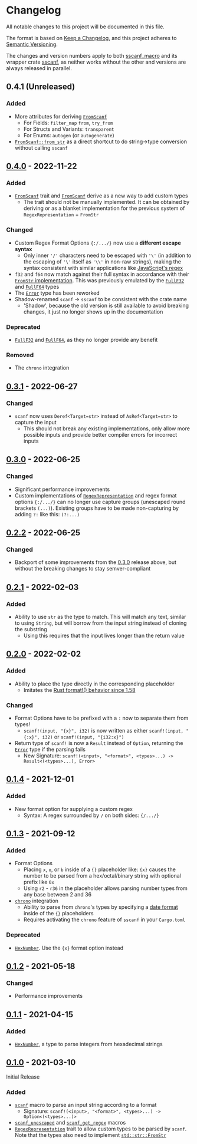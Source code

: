 # Changelog

All notable changes to this project will be documented in this file.

The format is based on [Keep a Changelog](https://keepachangelog.com/en/1.0.0/),
and this project adheres to [Semantic Versioning](https://semver.org/spec/v2.0.0.html).

The changes and version numbers apply to both [sscanf_macro](https://crates.io/crates/sscanf_macro)
and its wrapper crate [sscanf](https://crates.io/crates/sscanf), as neither works without the other
and versions are always released in parallel.


## 0.4.1 (Unreleased)

### Added
- More attributes for deriving [`FromScanf`](https://docs.rs/sscanf/0.4.1/sscanf/derive.FromScanf.html)
  - For Fields: `filter_map` `from`, `try_from`
  - For Structs and Variants: `transparent`
  - For Enums: `autogen` (or `autogenerate`)
- [`FromScanf::from_str`](https://docs.rs/sscanf/0.4.1/sscanf/trait.FromScanf.html#method.from_str)
  as a direct shortcut to do string->type conversion without calling `sscanf`

## [0.4.0](https://github.com/mich101mich/sscanf/releases/tag/0.4.0) - 2022-11-22

### Added
- [`FromScanf`](https://docs.rs/sscanf/0.4.0/sscanf/trait.FromScanf.html) trait and
  [`FromScanf`](https://docs.rs/sscanf/0.4.0/sscanf/derive.FromScanf.html) derive as a new way to
  add custom types
  - The trait should not be manually implemented. It can be obtained by deriving or as a blanket
    implementation for the previous system of `RegexRepresentation` + `FromStr`

### Changed
- Custom Regex Format Options `{:/.../}` now use a **different escape syntax**
  - Only inner `'/'` characters need to be escaped with `'\'` (in addition to the escaping of `'\'`
    itself as `'\\'` in non-raw strings), making the syntax consistent with similar applications
    like [JavaScript's regex](https://developer.mozilla.org/en-US/docs/Web/JavaScript/Guide/Regular_Expressions#escaping)
- `f32` and `f64` now match against their full syntax in accordance with their [`FromStr`
  implementation](https://doc.rust-lang.org/std/primitive.f32.html#impl-FromStr-for-f32). This was
  previously emulated by the [`FullF32`](https://docs.rs/sscanf/0.3.1/sscanf/struct.FullF32.html)
  and [`FullF64`](https://docs.rs/sscanf/0.3.1/sscanf/struct.FullF64.html) types
- The [`Error`](https://docs.rs/sscanf/0.4.0/sscanf/enum.Error.html) type has been reworked
- Shadow-renamed `scanf` -> `sscanf` to be consistent with the crate name
  - 'Shadow', because the old version is still available to avoid breaking changes, it just no
    longer shows up in the documentation

### Deprecated
- [`FullF32`](https://docs.rs/sscanf/0.4.0/sscanf/struct.FullF32.html) and [`FullF64`](https://docs.rs/sscanf/0.4.0/sscanf/struct.FullF64.html),
  as they no longer provide any benefit

### Removed
- The `chrono` integration

## [0.3.1](https://github.com/mich101mich/sscanf/releases/tag/0.3.1) - 2022-06-27

### Changed
- `scanf` now uses `Deref<Target=str>` instead of `AsRef<Target=str>` to capture the input
  - This should not break any existing implementations, only allow more possible inputs and provide
    better compiler errors for incorrect inputs

## [0.3.0](https://github.com/mich101mich/sscanf/releases/tag/0.3.0) - 2022-06-25

### Changed
- Significant performance improvements
- Custom implementations of [`RegexRepresentation`](https://docs.rs/sscanf/0.3.0/sscanf/trait.RegexRepresentation.html)
  and regex format options `{:/.../}` can no longer use capture groups (unescaped round brackets
  `(...)`). Existing groups have to be made non-capturing by adding `?:` like this:
  `(?:...)`

## [0.2.2](https://github.com/mich101mich/sscanf/releases/tag/0.2.2) - 2022-06-25

### Changed
- Backport of some improvements from the [0.3.0](#030---2022-06-25) release above, but without the
  breaking changes to stay semver-compliant

## [0.2.1](https://github.com/mich101mich/sscanf/releases/tag/0.2.1) - 2022-02-03

### Added
- Ability to use `str` as the type to match. This will match any text, similar to using `String`,
  but will borrow from the input string instead of cloning the substring
  - Using this requires that the input lives longer than the return value

## [0.2.0](https://github.com/mich101mich/sscanf/releases/tag/0.2.0) - 2022-02-02

### Added
- Ability to place the type directly in the corresponding placeholder
  - Imitates the [Rust format!() behavior since 1.58](https://blog.rust-lang.org/2022/01/13/Rust-1.58.0.html#captured-identifiers-in-format-strings)

### Changed
- Format Options have to be prefixed with a `:` now to separate them from types!
  - `scanf!(input, "{x}", i32)` is now written as either `scanf!(input, "{:x}", i32)` or
    `scanf!(input, "{i32:x}")`
- Return type of `scanf!` is now a `Result` instead of `Option`, returning the
  [`Error`](https://docs.rs/sscanf/0.2.0/sscanf/enum.Error.html) type if the parsing fails
  - New Signature: `scanf!(<input>, "<format>", <types>...) -> Result<(<types>...), Error>`

## [0.1.4](https://github.com/mich101mich/sscanf/releases/tag/0.1.4) - 2021-12-01

### Added
- New format option for supplying a custom regex
  - Syntax: A regex surrounded by `/` on both sides: `{/.../}`

## [0.1.3](https://github.com/mich101mich/sscanf/releases/tag/0.1.3) - 2021-09-12

### Added
- Format Options
  - Placing `x`, `o`, or `b` inside of a `{}` placeholder like: `{x}` causes the number to be
    parsed from a hex/octal/binary string with optional prefix like `0x`
  - Using `r2` - `r36` in the placeholder allows parsing number types from any base between 2
    and 36
- [`chrono`](https://crates.io/crates/chrono) integration
  - Ability to parse from `chrono`'s types by specifying a [date format](https://docs.rs/chrono/latest/chrono/format/strftime/index.html) inside of the `{}` placeholders
  - Requires activating the `chrono` feature of `sscanf` in your `Cargo.toml`

### Deprecated
- [`HexNumber`](https://docs.rs/sscanf/0.1.3/sscanf/struct.HexNumber.html). Use the `{x}` format
  option instead

## [0.1.2](https://github.com/mich101mich/sscanf/releases/tag/0.1.2) - 2021-05-18

### Changed
- Performance improvements

## [0.1.1](https://github.com/mich101mich/sscanf/releases/tag/0.1.1) - 2021-04-15

### Added
- [`HexNumber`](https://docs.rs/sscanf/0.1.1/sscanf/struct.HexNumber.html), a type to parse
  integers from hexadecimal strings

## [0.1.0](https://github.com/mich101mich/sscanf/releases/tag/0.1.0) - 2021-03-10

Initial Release

### Added
- [`scanf`](https://docs.rs/sscanf/0.1.0/sscanf/macro.scanf.html) macro to parse an input string
  according to a format
  - Signature: `scanf!(<input>, "<format>", <types>...) -> Option<(<types>...)>`
- [`scanf_unescaped`](https://docs.rs/sscanf/0.1.0/sscanf/macro.scanf_unescaped.html) and
  [`scanf_get_regex`](https://docs.rs/sscanf/0.1.0/sscanf/macro.scanf_get_regex.html) macros
- [`RegexRepresentation`](https://docs.rs/sscanf/0.1.0/sscanf/trait.RegexRepresentation.html) trait
  to allow custom types to be parsed by `scanf`. Note that the types also need to implement
  [`std::str::FromStr`](https://doc.rust-lang.org/std/str/trait.FromStr.html)

